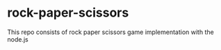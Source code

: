 # rock-paper-scissors
This repo consists of rock paper scissors game implementation with the node.js 
